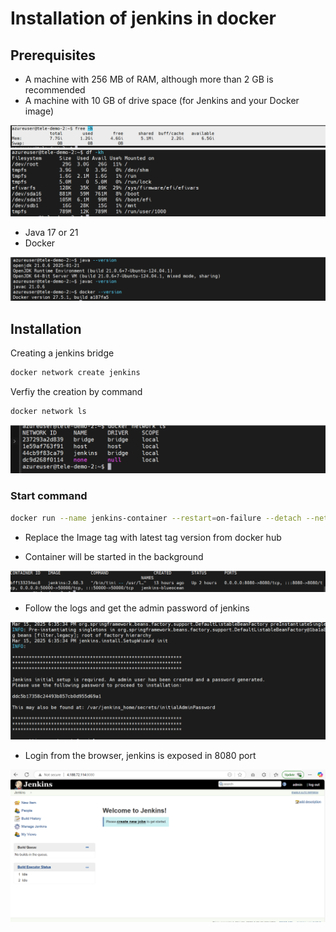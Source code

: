 # Installation of jenkins in docker 

## Prerequisites

- A machine with 256 MB of RAM, although more than 2 GB is recommended
- A machine with 10 GB of drive space (for Jenkins and your Docker image)

![Machine RAM](assets/ss_01.png)
![Machine Memory](assets/ss_02.png)


- Java 17 or 21
- Docker 

![Java and docker version](assets/ss_03.png)

## Installation

Creating a jenkins bridge

```sh
docker network create jenkins
```

Verfiy the creation by command

```sh
docker network ls
```

![Docker network bridge](assets/ss_04.png)

### Start command

```sh
docker run --name jenkins-container --restart=on-failure --detach --network jenkins --env DOCKER_HOST=tcp://docker:2376 --env DOCKER_CERT_PATH=/certs/client --env DOCKER_TLS_VERIFY=1 --publish 8080:8080 --publish 50000:50000 --volume jenkins-data:/var/jenkins_home --volume jenkins-docker-certs:/certs/client:ro jenkins:<replace the latest tag>
```

- Replace the Image tag with latest tag version from docker hub

- Container will be started in the background

![Jenkins container](assets/ss_05.png)

- Follow the logs and get the admin password of jenkins

![Master password](assets/ss_06.png)

- Login from the browser, jenkins is exposed in 8080 port

![Jenkins from browser](assets/ss_07.png)
